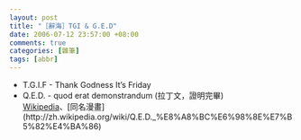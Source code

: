 ```yaml
--- 
layout: post
title: "［辭海］TGI & G.E.D"
date: 2006-07-12 23:57:00 +08:00
comments: true
categories: [雜筆]
tags: [abbr]
---
```


- T.G.I.F - Thank Godness It’s Friday
- Q.E.D. - quod erat demonstrandum (拉丁文，證明完畢)  
[Wikipedia](http://zh.wikipedia.org/wiki/Q.E.D.)、[同名漫畫](http://zh.wikipedia.org/wiki/Q.E.D._%E8%A8%BC%E6%98%8E%E7%B5%82%E4%BA%86)